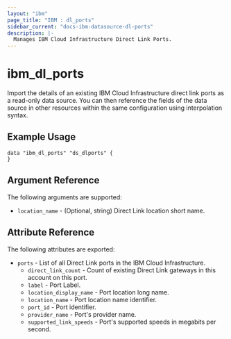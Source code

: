 ```yaml
---
layout: "ibm"
page_title: "IBM : dl_ports"
sidebar_current: "docs-ibm-datasource-dl-ports"
description: |-
  Manages IBM Cloud Infrastructure Direct Link Ports.
---
```


# ibm\_dl_ports

Import the details of an existing IBM Cloud Infrastructure direct link ports as a read-only data source. You can then reference the fields of the data source in other resources within the same configuration using interpolation syntax.


## Example Usage

```hcl
data "ibm_dl_ports" "ds_dlports" {
}
```
## Argument Reference

The following arguments are supported:

* `location_name` - (Optional, string) Direct Link location short name.

## Attribute Reference

The following attributes are exported:

* `ports` - List of all Direct Link ports in the IBM Cloud Infrastructure.
  * `direct_link_count` - Count of existing Direct Link gateways in this account on this port.
  * `label` - Port Label.
  * `location_display_name` - Port location long name.
  * `location_name` - Port location name identifier.
  * `port_id` - Port identifier.
  * `provider_name` - Port's provider name.
  * `supported_link_speeds` - Port's supported speeds in megabits per second.
  

